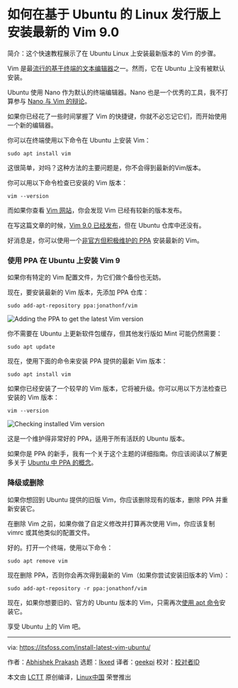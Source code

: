 [#]: subject: "How to Install Latest Vim 9.0 on Ubuntu Based Linux Distributions"
[#]: via: "https://itsfoss.com/install-latest-vim-ubuntu/"
[#]: author: "Abhishek Prakash https://itsfoss.com/"
[#]: collector: "lkxed"
[#]: translator: "geekpi"
[#]: reviewer: " "
[#]: publisher: " "
[#]: url: " "

如何在基于 Ubuntu 的 Linux 发行版上安装最新的 Vim 9.0
======
简介：这个快速教程展示了在 Ubuntu Linux 上安装最新版本的 Vim 的步骤。

Vim 是最[流行的基于终端的文本编辑器][1]之一。然而，它在 Ubuntu 上没有被默认安装。

Ubuntu 使用 Nano 作为默认的终端编辑器。Nano 也是一个优秀的工具，我不打算参与 [Nano 与 Vim 的辩论][2]。

如果你已经花了一些时间掌握了 Vim 的快捷键，你就不必忘记它们，而开始使用一个新的编辑器。

你可以在终端使用以下命令在 Ubuntu 上安装 Vim：

```
sudo apt install vim
```

这很简单，对吗？这种方法的主要问题是，你不会得到最新的Vim版本。

你可以用以下命令检查已安装的 Vim 版本：

```
vim --version
```

而如果你查看 [Vim 网站][3]，你会发现 Vim 已经有较新的版本发布。

在写这篇文章的时候，[Vim 9.0 已经发布][4]，但在 Ubuntu 仓库中还没有。

好消息是，你可以使用一个[非官方但积极维护的 PPA][5] 安装最新的 Vim。

### 使用 PPA 在 Ubuntu 上安装 Vim 9

如果你有特定的 Vim 配置文件，为它们做个备份也无妨。

现在，要安装最新的 Vim 版本，先添加 PPA 仓库：

```
sudo add-apt-repository ppa:jonathonf/vim
```

![Adding the PPA to get the latest Vim version][6]

你不需要在 Ubuntu 上更新软件包缓存，但其他发行版如 Mint 可能仍然需要：

```
sudo apt update
```

现在，使用下面的命令来安装 PPA 提供的最新 Vim 版本：

```
sudo apt install vim
```

如果你已经安装了一个较早的 Vim 版本，它将被升级。你可以用以下方法检查已安装的 Vim 版本：

```
vim --version
```

![Checking installed Vim version][7]

这是一个维护得非常好的 PPA，适用于所有活跃的 Ubuntu 版本。

如果你是 PPA 的新手，我有一个关于这个主题的详细指南。你应该阅读以了解更多关于 [Ubuntu 中 PPA 的概念][8]。

### 降级或删除

如果你想回到 Ubuntu 提供的旧版 Vim，你应该删除现有的版本，删除 PPA 并重新安装它。

在删除 Vim 之前，如果你做了自定义修改并打算再次使用 Vim，你应该复制 vimrc 或其他类似的配置文件。

好的。打开一个终端，使用以下命令：

```
sudo apt remove vim
```

现在删除 PPA，否则你会再次得到最新的 Vim（如果你尝试安装旧版本的 Vim）：

```
sudo add-apt-repository -r ppa:jonathonf/vim
```

现在，如果你想要旧的、官方的 Ubuntu 版本的 Vim，只需再次[使用 apt 命令][9]安装它。

享受 Ubuntu 上的 Vim 吧。

--------------------------------------------------------------------------------

via: https://itsfoss.com/install-latest-vim-ubuntu/

作者：[Abhishek Prakash][a]
选题：[lkxed][b]
译者：[geekpi](https://github.com/geekpi)
校对：[校对者ID](https://github.com/校对者ID)

本文由 [LCTT](https://github.com/LCTT/TranslateProject) 原创编译，[Linux中国](https://linux.cn/) 荣誉推出

[a]: https://itsfoss.com/
[b]: https://github.com/lkxed
[1]: https://itsfoss.com/command-line-text-editors-linux/
[2]: https://itsfoss.com/vim-vs-nano/
[3]: https://www.vim.org/
[4]: https://news.itsfoss.com/vim-9-0-release/
[5]: https://launchpad.net/~jonathonf/+archive/ubuntu/vim
[6]: https://itsfoss.com/wp-content/uploads/2022/07/install-latest-vim-on-ubuntu-using-ppa.png
[7]: https://itsfoss.com/wp-content/uploads/2022/07/vim-9-ubuntu.png
[8]: https://itsfoss.com/ppa-guide/
[9]: https://itsfoss.com/apt-command-guide/
